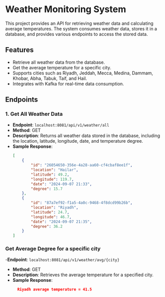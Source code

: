 # Weather Monitoring System

This project provides an API for retrieving weather data and calculating average temperatures. The system consumes weather data, stores it in a database, and provides various endpoints to access the stored data.

## Features

- Retrieve all weather data from the database.
- Get the average temperature for a specific city.
- Supports cities such as Riyadh, Jeddah, Mecca, Medina, Dammam, Khobar, Abha, Tabuk, Taif, and Hail.
- Integrates with Kafka for real-time data consumption.
  
## Endpoints

### 1. Get All Weather Data

- **Endpoint**: `localhost:8081/api/v1/weather/all`
- **Method**: GET
- **Description**: Returns all weather data stored in the database, including the location, latitude, longitude, date, and temperature degree.
- **Sample Response**:
  ```json
  [
      {
          "id": "26054650-356e-4a28-aa60-cf4cbaf8ee1f",
          "location": "Hailar",
          "latitude": 49.2,
          "longitude": 119.7,
          "date": "2024-09-07 21:33",
          "degree": 15.7
      },
      {
          "id": "87a7ef92-f1a5-4a0c-9468-4f8dcd99b26b",
          "location": "Riyadh",
          "latitude": 24.7,
          "longitude": 46.7,
          "date": "2024-09-07 21:35",
          "degree": 36.2
      }
  ]

### Get Average Degree for a specific city

-**Endpoint**: `localhost:8081/api/v1/weather/avg/{city}`
- **Method**: GET
- **Description**: Retrieves the average temperature for a specified city.
- **Sample Response**:
  ```json
    Riyadh average temperature = 41.5
  

